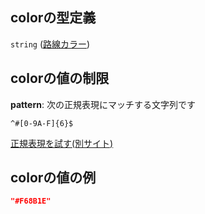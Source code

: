 ## colorの型定義

`string` ([路線カラー](line_detail-properties-路線カラー.md))

## colorの値の制限

**pattern**: 次の正規表現にマッチする文字列です

```regexp
^#[0-9A-F]{6}$
```

[正規表現を試す(別サイト)](https://regexr.com/?expression=%5E%23%5B0-9A-F%5D%7B6%7D%24 "try regular expression with regexr.com")

## colorの値の例

```json
"#F68B1E"
```
